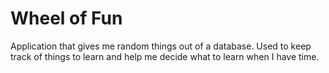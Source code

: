 # Wheel of Fun
Application that gives me random things out of a database. Used to keep track of things to learn and help me decide what to learn when I have time.
